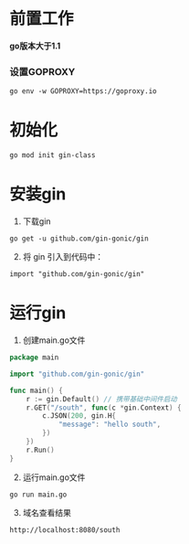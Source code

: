 # 前置工作
**go版本大于1.1**
### 设置GOPROXY
```azure
go env -w GOPROXY=https://goproxy.io
```

# 初始化
```azure
go mod init gin-class
```

# 安装gin
1. 下载gin
```azure
go get -u github.com/gin-gonic/gin
```
2. 将 gin 引入到代码中：
```azure
import "github.com/gin-gonic/gin"
```

# 运行gin
1. 创建main.go文件
```go
package main

import "github.com/gin-gonic/gin"

func main() {
	r := gin.Default() // 携带基础中间件启动
	r.GET("/south", func(c *gin.Context) {
		c.JSON(200, gin.H{
			"message": "hello south",
		})
	})
	r.Run()
}
```
2. 运行main.go文件
```azure
go run main.go
```
3. 域名查看结果
```azure
http://localhost:8080/south
```